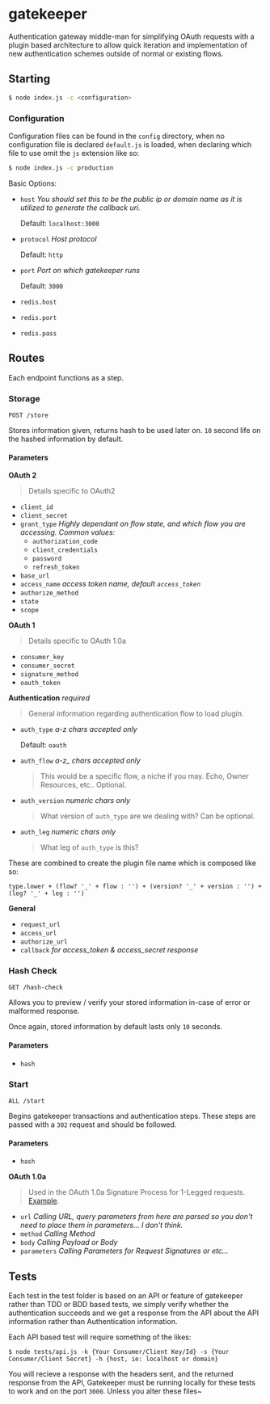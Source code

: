 # gatekeeper

Authentication gateway middle-man for simplifying OAuth requests with a plugin based architecture to allow quick iteration and implementation of new authentication schemes outside of normal or existing flows.

## Starting

```bash
$ node index.js -c <configuration>
```

### Configuration

Configuration files can be found in the `config` directory, when no configuration file is declared `default.js` is loaded, when declaring which file to use omit the `js` extension like so:

```bash
$ node index.js -c production
```

Basic Options:

- `host`
  *You should set this to be the public ip or domain name as it is utilized to generate the callback uri.*
  
  Default: `localhost:3000`
- `protocol`
  *Host protocol*
  
  Default: `http`
- `port`
  *Port on which gatekeeper runs*
  
  Default: `3000`
- `redis.host`
- `redis.port`
- `redis.pass`

## Routes

Each endpoint functions as a step.

### Storage

    POST /store

Stores information given, returns hash to be used later on. `10` second life on the hashed information by default.

#### Parameters

**OAuth 2**
> Details specific to OAuth2

- `client_id`
- `client_secret`
- `grant_type`
  *Highly dependant on flow state, and which flow you are accessing. Common values:*
  - `authorization_code`
  - `client_credentials`
  - `password`
  - `refresh_token`
- `base_url`
- `access_name` *access token name, default `access_token`*
- `authorize_method`
- `state`
- `scope`

**OAuth 1**
> Details specific to OAuth 1.0a

- `consumer_key`
- `consumer_secret`
- `signature_method`
- `oauth_token`

**Authentication** *required*
> General information regarding authentication flow to load plugin.

- `auth_type` *a-z chars accepted only*
  
  Default: `oauth`
- `auth_flow` *a-z_ chars accepted only*
  > This would be a specific flow, a niche if you may. Echo, Owner Resources, etc.. Optional.
- `auth_version` *numeric chars only*
  > What version of `auth_type` are we dealing with? Can be optional.
- `auth_leg` *numeric chars only*
  > What leg of `auth_type` is this?
  
These are combined to create the plugin file name which is composed like so:

```
type.lower + (flow? '_' + flow : '') + (version? '_' + version : '') + (leg? '_' + leg : '')
```
  
**General**

- `request_url`
- `access_url`
- `authorize_url`
- `callback` *for access_token & access_secret response*

### Hash Check

    GET /hash-check
    
Allows you to preview / verify your stored information in-case of error or malformed response.

Once again, stored information by default lasts only `10` seconds.

#### Parameters

- `hash`

### Start

    ALL /start

Begins gatekeeper transactions and authentication steps. These steps are passed with a `302` request and should be followed.

#### Parameters

- `hash`

**OAuth 1.0a**
> Used in the OAuth 1.0a Signature Process for 1-Legged requests. [Example](https://github.com/Mashape/gatekeeper/blob/master/tests/factual.js#L46).

- `url` *Calling URL, query parameters from here are parsed so you don't need to place them in parameters... I don't think.*
- `method` *Calling Method*
- `body` *Calling Payload or Body*
- `parameters` *Calling Parameters for Request Signatures or etc...*

## Tests

Each test in the test folder is based on an API or feature of gatekeeper rather than TDD or BDD based tests, we simply verify whether the authentication succeeds and we get a response from the API about the API information rather than Authentication information.

Each API based test will require something of the likes:

```
$ node tests/api.js -k {Your Consumer/Client Key/Id} -s {Your Consumer/Client Secret} -h {host, ie: localhost or domain}
```

You will recieve a response with the headers sent, and the returned response from the API, Gatekeeper must be running locally for these tests to work and on the port `3000`. Unless you alter these files~
